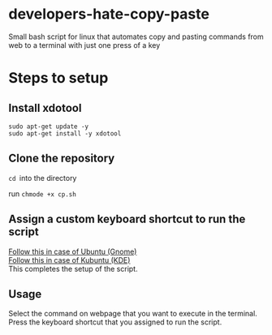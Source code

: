 # developers-hate-copy-paste
Small bash script for linux that automates copy and pasting commands from web to a terminal with just one press of a key
# Steps to setup

## Install xdotool
``sudo apt-get update -y``<br>
``sudo apt-get install -y xdotool``

## Clone the repository
``cd ``into the directory<br>

run ``chmode +x cp.sh``<br>

## Assign a custom keyboard shortcut to run the script
[Follow this in case of Ubuntu (Gnome)](https://docs.fedoraproject.org/en-US/quick-docs/proc_setting-key-shortcut/)<br>
[Follow this in case of Kubuntu (KDE)](https://www.addictivetips.com/ubuntu-linux-tips/customize-keyboard-shortcuts-on-kde-plasma-5/)<br>
This completes the setup of the script.<br>


## Usage
Select the command on webpage that you want to execute in the terminal. Press the keyboard shortcut that you assigned to run the script.








